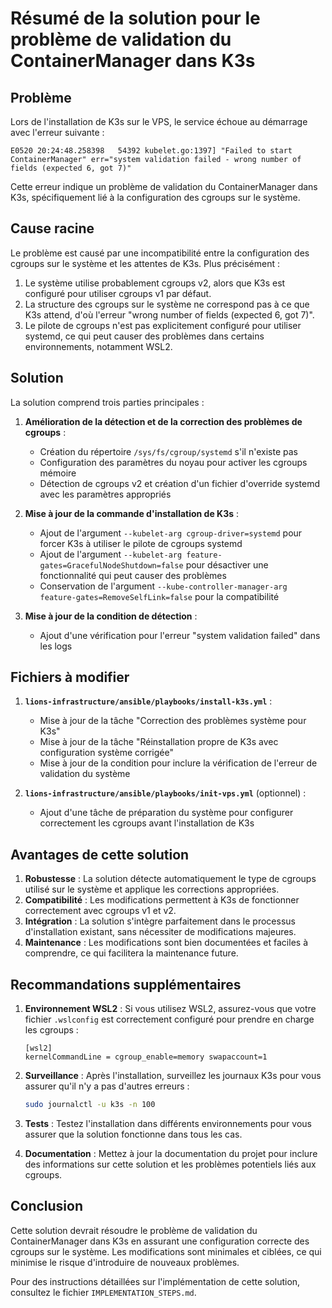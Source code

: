 # Résumé de la solution pour le problème de validation du ContainerManager dans K3s

## Problème

Lors de l'installation de K3s sur le VPS, le service échoue au démarrage avec l'erreur suivante :

```
E0520 20:24:48.258398   54392 kubelet.go:1397] "Failed to start ContainerManager" err="system validation failed - wrong number of fields (expected 6, got 7)"
```

Cette erreur indique un problème de validation du ContainerManager dans K3s, spécifiquement lié à la configuration des cgroups sur le système.

## Cause racine

Le problème est causé par une incompatibilité entre la configuration des cgroups sur le système et les attentes de K3s. Plus précisément :

1. Le système utilise probablement cgroups v2, alors que K3s est configuré pour utiliser cgroups v1 par défaut.
2. La structure des cgroups sur le système ne correspond pas à ce que K3s attend, d'où l'erreur "wrong number of fields (expected 6, got 7)".
3. Le pilote de cgroups n'est pas explicitement configuré pour utiliser systemd, ce qui peut causer des problèmes dans certains environnements, notamment WSL2.

## Solution

La solution comprend trois parties principales :

1. **Amélioration de la détection et de la correction des problèmes de cgroups** :
   - Création du répertoire `/sys/fs/cgroup/systemd` s'il n'existe pas
   - Configuration des paramètres du noyau pour activer les cgroups mémoire
   - Détection de cgroups v2 et création d'un fichier d'override systemd avec les paramètres appropriés

2. **Mise à jour de la commande d'installation de K3s** :
   - Ajout de l'argument `--kubelet-arg cgroup-driver=systemd` pour forcer K3s à utiliser le pilote de cgroups systemd
   - Ajout de l'argument `--kubelet-arg feature-gates=GracefulNodeShutdown=false` pour désactiver une fonctionnalité qui peut causer des problèmes
   - Conservation de l'argument `--kube-controller-manager-arg feature-gates=RemoveSelfLink=false` pour la compatibilité

3. **Mise à jour de la condition de détection** :
   - Ajout d'une vérification pour l'erreur "system validation failed" dans les logs

## Fichiers à modifier

1. **`lions-infrastructure/ansible/playbooks/install-k3s.yml`** :
   - Mise à jour de la tâche "Correction des problèmes système pour K3s"
   - Mise à jour de la tâche "Réinstallation propre de K3s avec configuration système corrigée"
   - Mise à jour de la condition pour inclure la vérification de l'erreur de validation du système

2. **`lions-infrastructure/ansible/playbooks/init-vps.yml`** (optionnel) :
   - Ajout d'une tâche de préparation du système pour configurer correctement les cgroups avant l'installation de K3s

## Avantages de cette solution

1. **Robustesse** : La solution détecte automatiquement le type de cgroups utilisé sur le système et applique les corrections appropriées.
2. **Compatibilité** : Les modifications permettent à K3s de fonctionner correctement avec cgroups v1 et v2.
3. **Intégration** : La solution s'intègre parfaitement dans le processus d'installation existant, sans nécessiter de modifications majeures.
4. **Maintenance** : Les modifications sont bien documentées et faciles à comprendre, ce qui facilitera la maintenance future.

## Recommandations supplémentaires

1. **Environnement WSL2** : Si vous utilisez WSL2, assurez-vous que votre fichier `.wslconfig` est correctement configuré pour prendre en charge les cgroups :
    ```
    [wsl2]
    kernelCommandLine = cgroup_enable=memory swapaccount=1
    ```

2. **Surveillance** : Après l'installation, surveillez les journaux K3s pour vous assurer qu'il n'y a pas d'autres erreurs :
    ```bash
    sudo journalctl -u k3s -n 100
    ```

3. **Tests** : Testez l'installation dans différents environnements pour vous assurer que la solution fonctionne dans tous les cas.

4. **Documentation** : Mettez à jour la documentation du projet pour inclure des informations sur cette solution et les problèmes potentiels liés aux cgroups.

## Conclusion

Cette solution devrait résoudre le problème de validation du ContainerManager dans K3s en assurant une configuration correcte des cgroups sur le système. Les modifications sont minimales et ciblées, ce qui minimise le risque d'introduire de nouveaux problèmes.

Pour des instructions détaillées sur l'implémentation de cette solution, consultez le fichier `IMPLEMENTATION_STEPS.md`.
